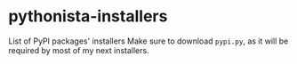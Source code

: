 pythonista-installers
=====================

List of PyPI packages' installers
Make sure to download `pypi.py`, as it will be required by most of my next installers.
